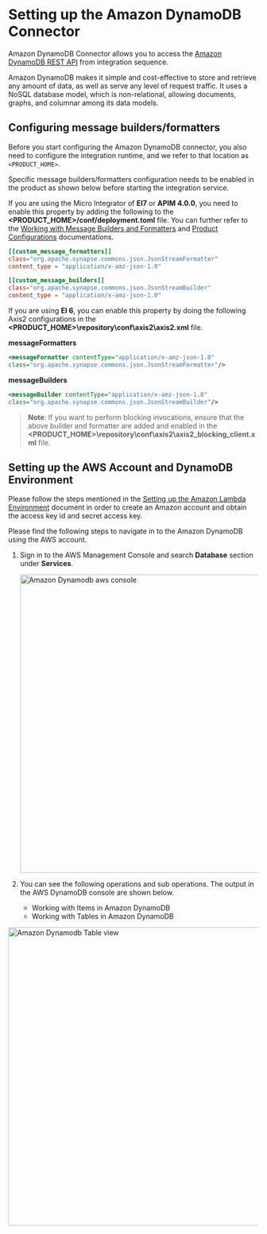 # Setting up the Amazon DynamoDB Connector 

Amazon DynamoDB Connector allows you to access the [Amazon DynamoDB REST API](https://docs.aws.amazon.com/amazondynamodb/latest/developerguide/HowItWorks.API.html) from integration sequence. 

Amazon DynamoDB makes it simple and cost-effective to store and retrieve any amount of data, as well as serve any level of request traffic. It uses a NoSQL database model, which is non-relational, allowing documents, graphs, and columnar among its data models.

## Configuring message builders/formatters

Before you start configuring the  Amazon DynamoDB connector, you also need to configure the integration runtime, and we refer to that location as `<PRODUCT_HOME>`.

Specific message builders/formatters configuration needs to be enabled in the product as shown below before starting the integration service.

If you are using the Micro Integrator of **EI7** or **APIM 4.0.0**, you need to enable this property by adding the following to the **<PRODUCT_HOME>/conf/deployment.toml** file. You can further refer to the [Working with Message Builders and Formatters]({{base_path}}/reference/config-catalog/#http-transport) and [Product Configurations]({{base_path}}/install-and-setup/setup/mi-setup/message_builders_formatters/message-builders-and-formatters) documentations.

```toml
[[custom_message_formatters]]
class="org.apache.synapse.commons.json.JsonStreamFormatter"
content_type = "application/x-amz-json-1.0"

[[custom_message_builders]]
class="org.apache.synapse.commons.json.JsonStreamBuilder"
content_type = "application/x-amz-json-1.0"
```

If you are using **EI 6**, you can enable this property by doing the following Axis2 configurations in the **<PRODUCT_HOME>\repository\conf\axis2\axis2.xml** file.

**messageFormatters**

```xml
<messageFormatter contentType="application/x-amz-json-1.0"
class="org.apache.synapse.commons.json.JsonStreamFormatter"/>
```
**messageBuilders**

```xml
<messageBuilder contentType="application/x-amz-json-1.0"
class="org.apache.synapse.commons.json.JsonStreamBuilder"/>
```

> **Note**: If you want to perform blocking invocations, ensure that the above builder and formatter are added and enabled in the **<PRODUCT_HOME>\repository\conf\axis2\axis2_blocking_client.xml** file.

## Setting up the AWS Account and DynamoDB Environment

Please follow the steps mentioned in the [Setting up the Amazon Lambda Environment]({{base_path}}/reference/connectors/amazonlambda-connector/setting-up-amazonlambda/) document in order to create an Amazon account and obtain the access key id and secret access key.

Please find the following steps to navigate in to the Amazon DynamoDB using the AWS account.

1. Sign in to the AWS Management Console and search **Database** section under **Services**.

    <img src="{{base_path}}/assets/img/integrate/connectors/dynamodb-aws-console.png" title="Amazon Dynamodb aws console" width="600" alt="Amazon Dynamodb aws console"/> 

2. You can see the following operations and sub operations. The output in the AWS DynamoDB console are shown below.

    - Working with Items in Amazon DynamoDB
    - Working with Tables in Amazon DynamoDB

<img src="{{base_path}}/assets/img/integrate/connectors/dynamodb-aws-results-console.png" title="Amazon Dynamodb Table view" width="600" alt="Amazon Dynamodb Table view"/> 